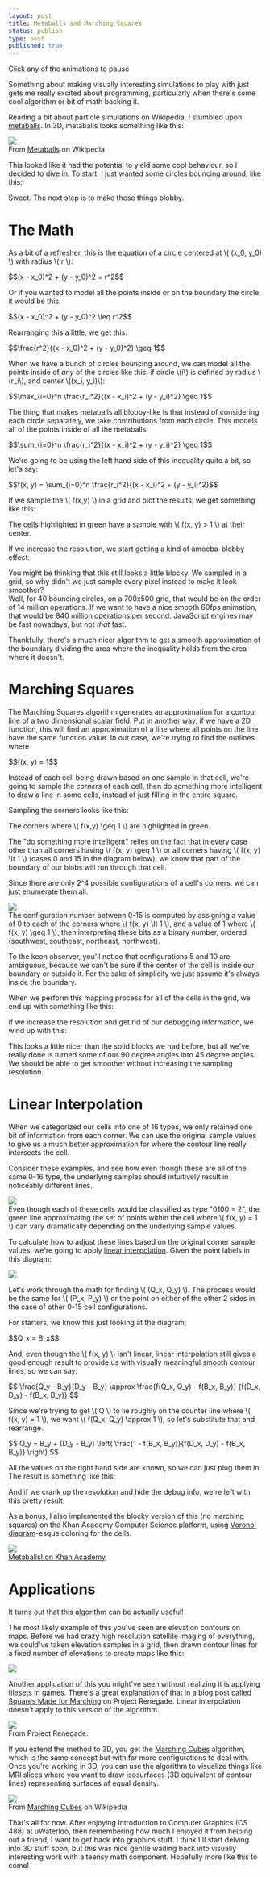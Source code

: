 ```yaml
---
layout: post
title: Metaballs and Marching Squares
status: publish
type: post
published: true
---
```


<script 
src="http://cdn.mathjax.org/mathjax/latest/MathJax.js?config=TeX-AMS-MML_HTMLorMML"></script>
<script src="/javascripts/metaball.bundle.js"></script>
<script>
var paused = false;

var dummyCanvas = document.createElement('canvas');
dummyCanvas.width = 700;
dummyCanvas.height = 500;

var base = new MetaballSimulation({
    canvas: dummyCanvas,
    cellSize: 100,
    numCircles: 10,
    draw: function() {}
});

var baseTick = function() {
    if (!paused) {
        base.tickCircles();
    }
    requestAnimationFrame(baseTick);
};
requestAnimationFrame(baseTick);

var animateOnScroll = function(simulation) {
    var canvas = simulation._canvas; // Gross, I know - sorry!
    var container = canvas.offsetParent;
    var tick = function() {
        if (!paused
            &&
            container.scrollTop < canvas.offsetTop + canvas.height
            &&
            container.scrollTop + container.offsetHeight > canvas.offsetTop
        ) {
            // Only recalculate and draw while the canvas is on the screen.
            simulation.recalculate();
            simulation.draw();
        }

        requestAnimationFrame(tick);
    };
    simulation.draw()
    requestAnimationFrame(tick);

    canvas.addEventListener('click', function() {
        paused = !paused;
    });

    return simulation;
};
</script>

<canvas id="smooth-highres" width="700" height="500"></canvas>
<div class='caption'>Click any of the animations to pause</div>
<script>
var smoothHighres = base.clone({
    canvas: document.getElementById("smooth-highres"),
    cellSize: 5,
    draw: function() {
        this.drawBg();
        this.drawSmoothContours();
    }
});
animateOnScroll(smoothHighres);
</script>

Something about making visually interesting simulations to play with just gets 
me really excited about programming, particularly when there's some cool 
algorithm or bit of math backing it.

Reading a bit about particle simulations on Wikipedia, I stumbled upon 
[metaballs][1]. In 3D, metaballs looks something like this:

<img src="/images/14-08-11/Metaball_contact_sheet.png" />
<div class="caption">From <a 
href="http://en.wikipedia.org/wiki/Metaballs">Metaballs</a> on 
Wikipedia</a></div>

This looked like it had the potential to yield some cool behaviour, so I decided 
to dive in. To start, I just wanted some circles bouncing around, like this:

<canvas id="bouncing-circles" width="700" height="500"></canvas>
<script>
var bouncingCircles = base.clone({
    canvas: document.getElementById("bouncing-circles"),
    cellSize: 100,
    draw: function() {
        this.drawBg();
        this.drawCircles();
    }
});
animateOnScroll(bouncingCircles);
</script>
Sweet. The next step is to make these things blobby. 

# The Math
As a bit of a refresher, this is the equation of a circle centered at \\( (x_0, 
y_0) \\) with radius \\( r \\):

<div>$$(x - x_0)^2 + (y - y_0)^2 = r^2$$</div>

Or if you wanted to model all the points inside or on the boundary the circle, 
it would be this:

<div>$$(x - x_0)^2 + (y - y_0)^2 \leq r^2$$</div>

Rearranging this a little, we get this:

<div>$$\frac{r^2}{(x - x_0)^2 + (y - y_0)^2} \geq 1$$</div>

When we have a bunch of circles bouncing around, we can model all the points 
inside of _any_ of the circles like this, if circle \\(i\\) is defined by radius 
\\(r_i\\), and center \\((x_i, y_i)\\):

<div>$$\max_{i=0}^n \frac{r_i^2}{(x - x_i)^2 + (y - y_i)^2} \geq 1$$</div>

The thing that makes metaballs all blobby-like is that instead of considering 
each circle separately, we take contributions from each circle. This models all 
of the points inside of all the metaballs:

<div>$$\sum_{i=0}^n \frac{r_i^2}{(x - x_i)^2 + (y - y_i)^2} \geq 1$$</div>

We're going to be using the left hand side of this inequality quite a bit, so 
let's say:

<div>$$f(x, y) = \sum_{i=0}^n \frac{r_i^2}{(x - x_i)^2 + (y - y_i)^2}$$</div>

If we sample the \\( f(x,y) \\) in a grid and plot the results, we get something 
like this:

<canvas id="corner-samples" width="700" height="500"></canvas>
<div class='caption'>The cells highlighted in green have a sample with \( f(x, 
y) > 1 \) at their center.</div>
<script>
var cornerSamples = base.clone({
    canvas: document.getElementById("corner-samples"),
    cellSize: 40,
    draw: function() {
        this.drawBg();
        this.drawThresholdedCells();
        this.drawCircles();
        this.drawGridLines(this._cellSize / 2, this._cellSize / 2);
        this.drawCircles('#900');
        this.drawCornerSamples();
    }
});
animateOnScroll(cornerSamples);
</script>

If we increase the resolution, we start getting a kind of amoeba-blobby effect.

<canvas id="blocky-threshold" width="700" height="500"></canvas>
<script>
var blockyThreshold = base.clone({
    canvas: document.getElementById("blocky-threshold"),
    cellSize: 5,
    draw: function() {
        this.drawBg();
        this.drawThresholdedCells();
    }
});
animateOnScroll(blockyThreshold);
</script>

You might be thinking that this still looks a little blocky. We sampled in a 
grid, so why didn't we just sample every pixel instead to make it look smoother?  
Well, for 40 bouncing circles, on a 700x500 grid, that would be on the order of 
14 million operations. If we want to have a nice smooth 60fps animation, that 
would be 840 million operations per second. JavaScript engines may be fast 
nowadays, but not _that_ fast.

Thankfully, there's a much nicer algorithm to get a smooth approximation of the 
boundary dividing the area where the inequality holds from the area where it 
doesn't.

# Marching Squares

The Marching Squares algorithm generates an approximation for a contour line of 
a two dimensional scalar field. Put in another way, if we have a 2D function, 
this will find an approximation of a line where all points on the line have the 
same function value. In our case, we're trying to find the outlines where

<div>$$f(x, y) = 1$$</div>

Instead of each cell being drawn based on one sample in that cell, we're going 
to sample the _corners_ of each cell, then do something more intelligent to draw 
a line in some cells, instead of just filling in the entire square.

Sampling the corners looks like this:

<canvas id="thresholded-corners" width="700" height="500"></canvas>
<div class="caption">The corners where \( f(x,y) \geq 1 \) are highlighted in 
green.</div>
<script>
var thresholdedCorners = base.clone({
    canvas: document.getElementById("thresholded-corners"),
    cellSize: 40,
    draw: function() {
        this.drawBg();
        this.drawCircles();
        this.drawCornerSamples();
        this.drawGridLines();
        this.drawThresholdedCorners();
    }
});
animateOnScroll(thresholdedCorners);
</script>

The "do something more intelligent" relies on the fact that in every case other 
than all corners having \\( f(x, y) \geq 1 \\) or all corners having \\( f(x, y) 
\lt 1 \\) (cases 0 and 15 in the diagram below), we know that part of the boundary 
of our blobs will run through that cell.

Since there are only 2^4 possible configurations of a cell's corners, we can 
just enumerate them all.

<img src="/images/14-08-11/marching-squares-mapping.png" />
<div class="caption">The configuration number between 0-15 is computed by 
assigning a value of 0 to each of the corners where \( f(x, y) \lt 1 \), and a 
value of 1 where \( f(x, y) \geq 1 \), then interpreting these bits as a binary 
number, ordered (southwest, southeast, northeast, northwest).</div>

To the keen observer, you'll notice that configurations 5 and 10 are ambiguous, 
because we can't be sure if the center of the cell is inside our boundary or 
outside it. For the sake of simplicity we just assume it's always inside the 
boundary.

When we perform this mapping process for all of the cells in the grid, we end up 
with something like this:

<canvas id="45-deg" width="700" height="500"></canvas>
<script>
var fortyFiveDeg = base.clone({
    canvas: document.getElementById("45-deg"),
    cellSize: 40,
    draw: function() {
        this.drawBg();
        this.drawThresholdedCorners();
        this.drawGridLines();
        this.drawCellClassification();
        this.drawCircles('#900');
        this.draw45DegContours();
    }
});
animateOnScroll(fortyFiveDeg);
</script>

If we increase the resolution and get rid of our debugging information, we wind 
up with this:

<canvas id="45-deg-highres" width="700" height="500"></canvas>
<script>
var fortyFiveDegHighres = base.clone({
    canvas: document.getElementById("45-deg-highres"),
    cellSize: 5,
    draw: function() {
        this.drawBg();
        this.draw45DegContours();
    }
});
animateOnScroll(fortyFiveDegHighres);
</script>

This looks a little nicer than the solid blocks we had before, but all we've 
really done is turned some of our 90 degree angles into 45 degree angles. We 
should be able to get smoother without increasing the sampling resolution.

# Linear Interpolation

When we categorized our cells into one of 16 types, we only retained one bit of 
information from each corner. We can use the original sample values to give us a 
much better approximation for where the contour line really intersects the cell.

Consider these examples, and see how even though these are all of the same 0-16 
type, the underlying samples should intuitively result in noticeably different 
lines.

<img src="/images/14-08-11/lerp-examples.png" />
<div class="caption">
Even though each of these cells would be classified as type "0100 = 2", the 
green line approximating the set of points within the cell where \( f(x, y) = 1 
\) can vary dramatically depending on the underlying sample values.</div>

To calculate how to adjust these lines based on the original corner sample 
values, we're going to apply [linear interpolation][2]. Given the point labels 
in this diagram:

<img src="/images/14-08-11/lerp-labels.png" />

Let's work through the math for finding \\( (Q_x, Q_y) \\). The process would be 
the same for \\( (P_x, P_y) \\) or the point on either of the other 2 sides in 
the case of other 0-15 cell configurations.

For starters, we know this just looking at the diagram:

<div>$$Q_x = B_x$$</div>

And, even though the \\( f(x, y) \\) isn't linear, linear interpolation still 
gives a good enough result to provide us with visually meaningful smooth contour 
lines, so we can say:

<div>$$
\frac{Q_y - B_y}{D_y - B_y} \approx \frac{f(Q_x, Q_y) - f(B_x, B_y)}
                                         {f(D_x, D_y) - f(B_x, B_y)}
$$</div>

Since we're trying to get \\( Q \\) to lie roughly on the counter line where \\( 
f(x, y) = 1 \\), we want \\( f(Q_x, Q_y) \approx 1 \\), so let's substitute that 
and rearrange.

<div>$$
Q_y = B_y + (D_y - B_y) \left(
\frac{1 - f(B_x, B_y)}{f(D_x, D_y) - f(B_x, B_y)}
\right)
$$</div>

All the values on the right hand side are known, so we can just plug them in.  
The result is something like this:

<canvas id="smooth" width="700" height="500"></canvas>
<script>
var smooth = base.clone({
    canvas: document.getElementById("smooth"),
    cellSize: 40,
    draw: function() {
        this.drawBg();
        this.drawGridLines();
        this.drawCircles('#900');
        this.drawSmoothContours();
    }
});
animateOnScroll(smooth);
</script>

And if we crank up the resolution and hide the debug info, we're left with this 
pretty result:

<canvas id="smooth-highres-2" width="700" height="500"></canvas>
<script>
var smoothHighRes2 = base.clone({
    canvas: document.getElementById("smooth-highres-2"),
    cellSize: 5,
    draw: function() {
        this.drawBg();
        this.drawSmoothContours();
    }
});
animateOnScroll(smoothHighRes2);
</script>

As a bonus, I also implemented the blocky version of this (no marching squares) 
on the Khan Academy Computer Science platform, using [Voronoi diagram][5]-esque 
coloring for the cells. 

<img src="/images/14-08-11/metaballs-on-ka.png" />
<div class="caption"><a 
href="https://www.khanacademy.org/cs/Metaballs%21/6209526669246464">
Metaballs! on Khan Academy
</a></div>

# Applications

It turns out that this algorithm can be actually useful!

The most likely example of this you've seen are elevation contours on maps.
Before we had crazy high resolution satellite imaging of everything, we could've 
taken elevation samples in a grid, then drawn contour lines for a fixed number 
of elevations to create maps like this:

<img src="/images/14-08-11/contour-map.jpg" />

Another application of this you might've seen without realizing it is applying 
tilesets in games. There's a great explanation of that in a blog post called 
[Squares Made for Marching][3] on Project Renegade. Linear interpolation doesn't 
apply to this version of the algorithm.

<img src="/images/14-08-11/tile-corner-samples.png" />
<div class="caption">From Project Renegade.</div>

If you extend the method to 3D, you get the [Marching Cubes][4] algorithm, which 
is the same concept but with far more configurations to deal with. Once you're 
working in 3D, you can use the algorithm to visualize things like MRI slices 
where you want to draw isosurfaces (3D equivalent of contour lines) representing 
surfaces of equal density.

<img src="/images/14-08-11/marching-cubes-head.png" />
<div class="caption">From <a 
href="http://en.wikipedia.org/wiki/Marching_cubes">Marching Cubes</a> on 
Wikipedia</div>

That's all for now. After enjoying Introduction to Computer Graphics (CS 488) at 
uWaterloo, then remembering how much I enjoyed it from helping out a friend, I 
want to get back into graphics stuff. I think I'll start delving into 3D stuff 
soon, but this was nice gentle wading back into visually interesting work with a 
teensy math component. Hopefully more like this to come!


[1]: http://en.wikipedia.org/wiki/Metaballs
[2]: http://en.wikipedia.org/wiki/Linear_interpolation
[3]: http://blog.project-retrograde.com/2013/05/marching-squares/
[4]: http://en.wikipedia.org/wiki/Marching_cubes
[5]: http://bl.ocks.org/mbostock/4060366

